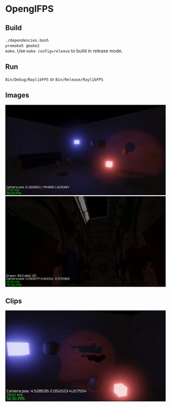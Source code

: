 # OpenglFPS

## Build
`./dependencies.bash`  
`premake5 gmake2`  
`make`. Use `make config=release` to build in release mode.  

## Run
`Bin/Debug/RaylibFPS` or `Bin/Release/RaylibFPS`

## Images
![1](Demos/screenshot1.png)
![0](Demos/screenshot0.png)

## Clips
![1](Demos/animated_shadows.gif)